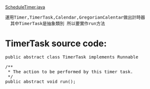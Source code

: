
[ScheduleTimer.java](src/han/ScheduleTimer.java)

<pre>
運用Timer,TimerTask,Calendar,GregorianCalentar做出計時器
  其中TimerTask是抽象類別 所以要實作run方法
</pre>

# TimerTask source code:
<pre>
public abstract class TimerTask implements Runnable

/**
 * The action to be performed by this timer task.
 */
public abstract void run();
</pre>
